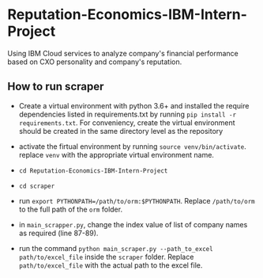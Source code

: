 # Reputation-Economics-IBM-Intern-Project

Using IBM Cloud services to analyze company's financial performance based on CXO personality and company's reputation.

## How to run scraper

- Create a virtual environment with python 3.6+ and installed the require dependencies listed in requirements.txt by running 
`pip install -r requirements.txt`. For conveniency, create the virtual environment should be created in the same directory level as the 
repository

- activate the firtual environment by running `source venv/bin/activate`. replace `venv` with the appropriate virtual environment name.

- `cd Reputation-Economics-IBM-Intern-Project`

- `cd scraper`

- run `export PYTHONPATH=/path/to/orm:$PYTHONPATH`. Replace `/path/to/orm` to the full path of the `orm` folder.

- in `main_scrapper.py`, change the index value of list of company names as required (line 87-89).

- run the command `python main_scraper.py --path_to_excel path/to/excel_file` inside the `scraper` folder. Replace `path/to/excel_file` 
with the actual path to the excel file. 
